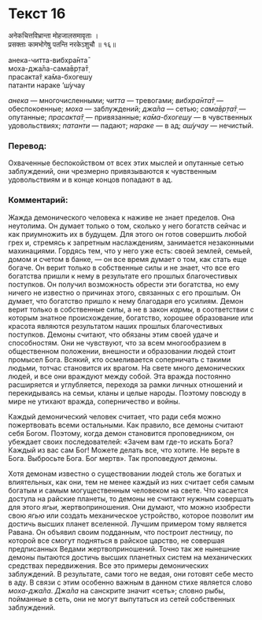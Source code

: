 # Текст 16

अनेकचित्तविभ्रान्ता मोहजालसमावृताः ।  
प्रसक्ताः कामभोगेषु पतन्ति नरकेऽशुचौ ॥ १६॥

анека-читта-вибхра̄нта̄  
моха-джа̄ла-сама̄вр̣та̄т̣  
прасакта̄т̣ ка̄ма-бхогешу  
патанти нараке ’ш́учау

_анека_ — многочисленными; _читта_ — тревогами; _вибхра̄нта̄т̣_ — обеспокоенные; _моха_ — заблуждений; _джа̄ла_ — сетью; _сама̄вр̣та̄т̣_ — опутанные; _прасакта̄т̣_ — привязанные; _ка̄ма-бхогешу_ — в чувственных удовольствиях; _патанти_ — падают; _нараке_ — в ад; _аш́учау_ — нечистый.

### Перевод:

Охваченные беспокойством от всех этих мыслей и опутанные сетью заблуждений, они чрезмерно привязываются к чувственным удовольствиям и в конце концов попадают в ад.

### Комментарий:

Жажда демонического человека к наживе не знает пределов. Она неутолима. Он думает только о том, сколько у него богатств сейчас и как приумножить их в будущем. Для этого он готов совершить любой грех и, стремясь к запретным наслаждениям, занимается незаконными махинациями. Гордясь тем, что у него уже есть: своей землей, семьей, домом и счетом в банке, — он все время думает о том, как стать еще богаче. Он верит только в собственные силы и не знает, что все его богатства пришли к нему в результате его прошлых благочестивых поступков. Он получил возможность обрести эти богатства, но ему ничего не известно о причинах этого, связанных с его прошлым. Он думает, что богатство пришло к нему благодаря его усилиям. Демон верит только в собственные силы, а не в закон _кармы,_ в соответствии с которым знатное происхождение, богатство, хорошее образование или красота являются результатом наших прошлых благочестивых поступков. Демоны считают, что обязаны этим своей удаче и способностям. Они не чувствуют, что за всем многообразием в общественном положении, внешности и образовании людей стоит промысел Бога. Всякий, кто осмеливается соперничать с такими людьми, тотчас становится их врагом. На свете много демонических людей, и все они враждуют между собой. Эта вражда постоянно расширяется и углубляется, переходя за рамки личных отношений и перекидываясь на семьи, кланы и целые народы. Поэтому повсюду в мире не утихают вражда, соперничество и войны.

Каждый демонический человек считает, что ради себя можно пожертвовать всеми остальными. Как правило, все демоны считают себя Богом. Поэтому, когда демон становится проповедником, он убеждает своих последователей: «Зачем вам где-то искать Бога? Каждый из вас сам Бог! Можете делать все, что хотите. Не верьте в Бога. Выбросьте Бога. Бог мертв». Так проповедуют демоны.

Хотя демонам известно о существовании людей столь же богатых и влиятельных, как они, тем не менее каждый из них считает себя самым богатым и самым могущественным человеком на свете. Что касается доступа на райские планеты, то демоны не считают нужным совершать для этого _ягьи,_ жертвоприношения. Они думают, что можно изобрести свою _ягью_ или создать механическое устройство, которое позволит им достичь высших планет вселенной. Лучшим примером тому является Равана. Он объявил своим подданным, что построит лестницу, по которой все смогут подняться в райское царство, не совершая предписанных Ведами жертвоприношений. Точно так же нынешние демоны пытаются достичь высших планетных систем на механических средствах передвижения. Все это примеры демонических заблуждений. В результате, сами того не ведая, они готовят себе место в аду. В связи с этим особенно важным в данном стихе является слово _моха-джа̄ла_. _Джа̄ла_ на санскрите значит «сеть»; словно рыбы, пойманные в сеть, они не могут выпутаться из сетей собственных заблуждений.